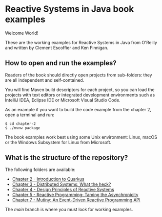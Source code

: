 # Reactive Systems in Java book examples

Welcome World!

These are the working examples for Reactive Systems in Java from O'Reilly and written by Clement Escoffier and Ken Finnigan.

## How to open and run the examples?
Readers of the book should directly open projects from sub-folders: they are all independent and self-contained.

You will find Maven build descriptors for each project, so you can load the projects with text editors or integrated development environments such as IntelliJ IDEA, Eclipse IDE or Microsoft Visual Studio Code.

As an example if you want to build the code example from the chapter 2, open a terminal and run:

```shell script
$ cd chapter-2
$ ./mvnw package
```

The book examples work best using some Unix environment: Linux, macOS or the Windows Subsystem for Linux from Microsoft.

## What is the structure of the repository?

The following folders are available:

* [Chapter 2 - Introduction to Quarkus](./chapter-2)
* [Chapter 3 - Distributed Systems: What the heck?](./chapter-3)
* [Chapter 4 - Design Principles of Reactive Systems](./chapter-4)
* [Chapter 5 - Reactive Programming: Taming the Asynchronicity](./chapter-5)
* [Chapter 7 - Mutiny: An Event-Driven Reactive Programming API ](./chapter-7)

The _main_ branch is where you must look for working examples.

